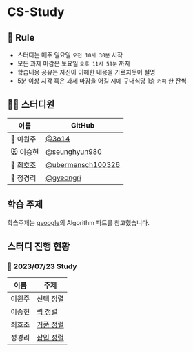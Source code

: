 # CS-Study

## 🌳 Rule
- 스터디는 매주 일요일 `오전 10시 30분` 시작
- 모든 과제 마감은 토요일 `오후 11시 59분` 까지
- 학습내용 공유는 자신이 이해한 내용을 가르치듯이 설명
- 5분 이상 지각 혹은 과제 마감을 어길 시에 구내식당 1층 `커피` 한 잔씩

## 👨‍💻  스터디원

| 이름   | GitHub                                         |
| ------ | ---------------------------------------------- |
| 🐋 이원주 | [@3o14](https://github.com/3o14) |
| 🐭 이승현 | [@seunghyun980](https://github.com/seunghyun980) |
| 🌻 최호조 | [@ubermensch100326](https://github.com/ubermensch100326) |
| 🦄 정경리 | [@gyeongri](https://github.com/@gyeongri) |

## 학습 주제
학습주제는 [gyoogle](https://github.com/gyoogle/tech-interview-for-developer)의 Algorithm 파트를 참고했습니다.


## 스터디 진행 현황
### 📅 2023/07/23 Study

| 이름   | 주제                                      |
| ------ | ---------------------------------------------- |
| 이원주 | [선택 정렬]() |
| 이승현 | [퀵 정렬]() |
| 최호조 | [거품 정렬]() |
| 정경리 | [삽입 정렬]() |